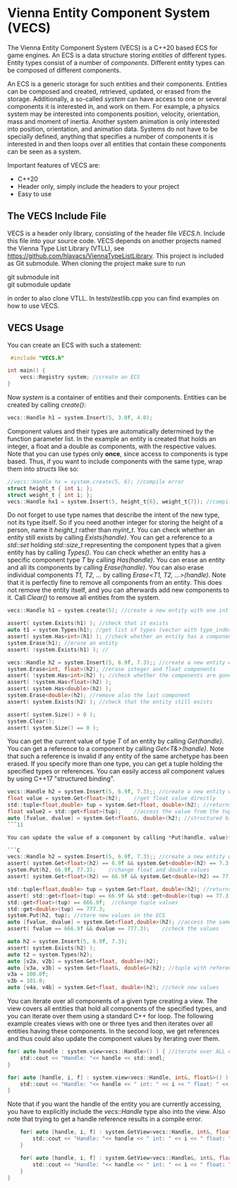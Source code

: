 # Vienna Entity Component System (VECS)

The Vienna Entity Component System (VECS) is a C++20 based ECS for game engines. An ECS is a data structure storing *entities* of different types.
Entity types consist of a number of *components*.
Different entity types can be composed of different components.

An ECS is a generic storage for such entities and their components. Entities can be composed and created, retrieved, updated, or erased from the storage. Additionally, a so-called *system* can have access to one or several components it is interested in, and work on them. For example, a physics system may be interested into components position, velocity, orientation, mass and moment of inertia. Another system animation is only interested into position, orientation, and animation data.
Systems do not have to be specially defined, anything that specifies a number of components it is interested in and then loops over all entities that contain these components can be seen as a system.

Important features of VECS are:
* C++20
* Header only, simply include the headers to your project
* Easy to use


## The VECS Include File

VECS is a header only library, consisting of the header file *VECS.h*.  Include this file into your source code.
VECS depends on another projects named the Vienna Type List Library (VTLL), see https://github.com/hlavacs/ViennaTypeListLibrary. This project is included as Git submodule. When cloning the project make sure to run 

git submodule init\
git submodule update

in order to also clone VTLL. In tests\testlib.cpp you can find examples on how to use VECS.


## VECS Usage

You can create an ECS with such a statement:

```C
 #include "VECS.h"

int main() {
    vecs::Registry system; //create an ECS
}
```

Now *system* is a container of entities and their components. Entities can be created by calling *create()*:

```C
vecs::Handle h1 = system.Insert(5, 3.0f, 4.0);
```

Component values and their types are automatically determined by the function parameter list. In the example an entity is created that holds an integer, a float and a double as components, with the respective values. Note that you can use types only **once**, since access to components is type based. Thus, if you want to include components with the same type, wrap them into *structs* like so:

```C
//vecs::Handle hx = system.create(5, 6); //compile error
struct height_t { int i; }; 
struct weight_t { int i; }; 
vecs::Handle hx1 = system.Insert(5, height_t{6}, weight_t{7}); //compiles
```

Do not forget to use type names that describe the intent of the new type, not its type itself. So if you need another integer for storing the height of a person, name it *height_t* rather than *myint_t*. You can check whether an entity still exists by calling *Exists(handle)*. You can get a reference to a *std::set* holding *std::size_t* representing the component types that a given entity has by calling *Types()*. You can check whether an entity has a specific component type *T* by calling *Has<T>(handle)*. You can erase an entity and all its components by calling *Erase(handle)*. You can also erase individual components *T1, T2, ...* by calling *Erase<T1, T2, ...>(handle)*. Note that it is perfectly fine to remove all components from an entity. This does not remove the entity itself, and you can afterwards add new components to it. Call *Clear()* to remove all entities from the system.

```C
vecs::Handle h1 = system.create(5); //create a new entity with one int component

assert( system.Exists(h1) ); //check that it exists
auto t1 = system.Types(h1); //get list of types (vector with type_index)
assert( system.Has<int>(h1) ); //check whether an entity has a component with a given type
system.Erase(h1); //erase an entity
assert( !system.Exists(h1) ); //

vecs::Handle h2 = system.Insert(5, 6.9f, 7.3);; //create a new entity with int, float and double components
system.Erase<int, float>(h2); //erase integer and float components
assert( !system.Has<int>(h2) ); //check whether the components are gone
assert( !system.Has<float>(h2) );
assert( system.Has<double>(h2) );
system.Erase<double>(h2); //remove also the last component
assert( system.Exists(h2) ); //check that the entity still exists

assert( system.Size() > 0 );
system.Clear();
assert( system.Size() == 0 );
```


You can get the current value of type *T* of an entity by calling *Get<T>(handle)*. You can get a reference to a component by calling *Get<T&>(handle)*. Note that such a reference is invalid if any entity of the same archetype has been erased. If you specify more than one type, you can get a tuple holding the specified types or references. You can easily access all component values by using C++17 "structured binding".

```C
vecs::Handle h2 = system.Insert(5, 6.9f, 7.3);; //create a new entity with int, float and double components
float value = system.Get<float>(h2);    //get float value directly
std::tuple<float,double> tup = system.Get<float, double>(h2); //returns a std::tuple<float,double>
float value2 = std::get<float>(tup);    //access the value from the tuple
auto [fvalue, dvalue] = system.Get<float&, double>(h2); //structured binding. fvalue is now a reference to the component!!
```11

You can update the value of a component by calling *Put(handle, value)*. You can call put using the new values directly, or by using a tuple as single value parameter. This way, you can reuse the same tuple that you previously extracted by calling *Get<T1,T2,...>(handle)*. Of course you can always change component values by getting and changing references calling *Get<T1&,T2&,...>(handle)*, which returns a tuple with references.

```C
vecs::Handle h2 = system.Insert(5, 6.9f, 7.3);; //create a new entity with int, float and double components
assert( system.Get<float>(h2) == 6.9f && system.Get<double>(h2) == 7.3 );    //check float and double values
system.Put(h2, 66.9f, 77.3);    //change float and double values
assert( system.Get<float>(h2) == 66.9f && system.Get<double>(h2) == 77.3 ); //check new values

std::tuple<float,double> tup = system.Get<float, double>(h2); //returns a std::tuple<float,double>
assert( std::get<float>(tup) == 66.9f && std::get<double>(tup) == 77.3);    //access the values from the tuple
std::get<float>(tup) == 666.9f;  //change tuple values
std::get<double>(tup) == 777.3;
system.Put(h2, tup); //store new values in the ECS
auto [fvalue, dvalue] = system.Get<float,double>(h2); //access the same entity
assert( fvalue == 666.9f && dvalue == 777.3);    //check the values

auto h2 = system.Insert(5, 6.9f, 7.3);
assert( system.Exists(h2) );
auto t2 = system.Types(h2);
auto [v2a, v2b] = system.Get<float, double>(h2);
auto [v3a, v3b] = system.Get<float&, double&>(h2); //tuple with references
v3a = 100.0f;
v3b = 101.0;
auto [v4a, v4b] = system.Get<float, double>(h2); //check new values
```

You can iterate over all components of a given type creating a view. The view covers all entities that hold all components of the specified types, and you can iterate over them using a standard C++ for loop. The following example creates views with one or three tyes and then iterates over all entities having these components. In the second loop, we get references and thus could also update the component values by iterating over them.

```C
for( auto handle : system.view<vecs::Handle>() ) { //iterate over ALL entities
    std::cout << "Handle: "<< handle << std::endl;
}

for( auto [handle, i, f] : system.view<vecs::Handle, int&, float&>() ) {
    std::cout << "Handle: "<< handle << " int: " << i << " float: " << f << std::endl;
}
```

Note that if you want the handle of the entity you are currently accessing, you have to explicitly include the *vecs::Handle* type also into the view. Also note that trying to get a handle reference results in a compile error.

```C
    for( auto [handle, i, f] : system.GetView<vecs::Handle, int&, float&>() ) { //works
        std::cout << "Handle: "<< handle << " int: " << i << " float: " << f << std::endl;
	}

	for( auto [handle, i, f] : system.GetView<vecs::Handle&, int&, float&>() ) { //compile error
        std::cout << "Handle: "<< handle << " int: " << i << " float: " << f << std::endl;
	}
}
```


